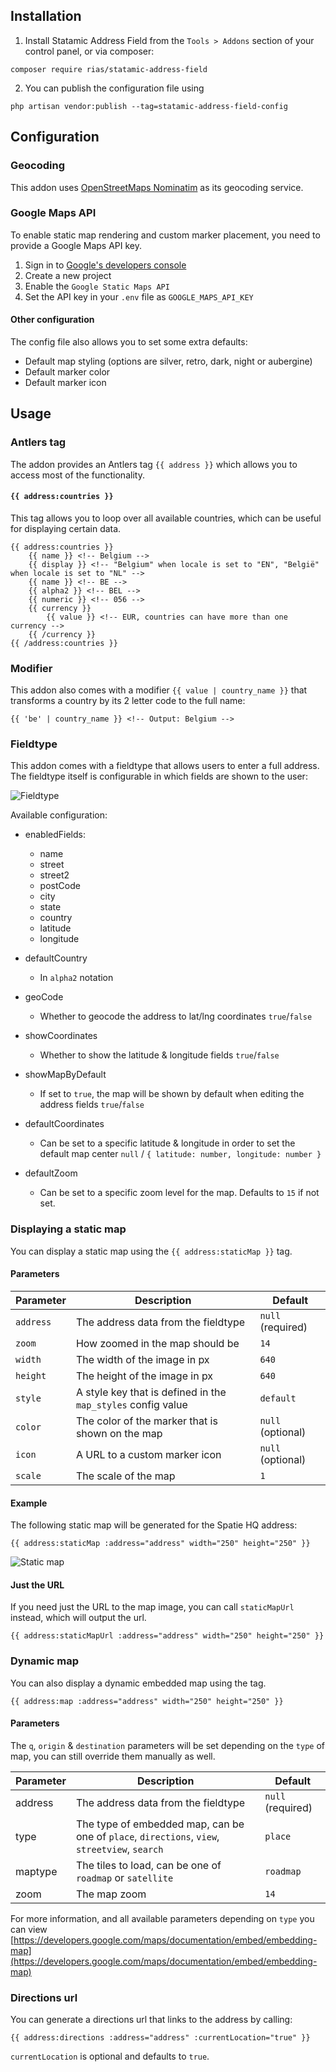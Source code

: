 ## Installation

1. Install Statamic Address Field from the `Tools > Addons` section of your control panel, or via composer:

```shell
composer require rias/statamic-address-field
```

2. You can publish the configuration file using

```shell
php artisan vendor:publish --tag=statamic-address-field-config
```

## Configuration

### Geocoding

This addon uses [OpenStreetMaps Nominatim](https://wiki.openstreetmap.org/wiki/Nominatim) as its geocoding service.

### Google Maps API

To enable static map rendering and custom marker placement, you need to provide a Google Maps API key.

1. Sign in to [Google's developers console](http://console.developers.google.com/)
2. Create a new project
3. Enable the `Google Static Maps API`
4. Set the API key in your `.env` file as `GOOGLE_MAPS_API_KEY`

#### Other configuration

The config file also allows you to set some extra defaults:

- Default map styling (options are silver, retro, dark, night or aubergine)
- Default marker color 
- Default marker icon

## Usage

### Antlers tag

The addon provides an Antlers tag `{{ address }}` which allows you to access most of the functionality.

#### `{{ address:countries }}`

This tag allows you to loop over all available countries, which can be useful for displaying certain data.

```antlers
{{ address:countries }}
    {{ name }} <!-- Belgium -->
    {{ display }} <!-- "Belgium" when locale is set to "EN", "België" when locale is set to "NL" -->
    {{ name }} <!-- BE -->
    {{ alpha2 }} <!-- BEL -->
    {{ numeric }} <!-- 056 -->
    {{ currency }}
        {{ value }} <!-- EUR, countries can have more than one currency -->
    {{ /currency }}
{{ /address:countries }}
```

### Modifier

This addon also comes with a modifier `{{ value | country_name }}` that transforms a country by its 2 letter code to the full name:

```antlers
{{ 'be' | country_name }} <!-- Output: Belgium -->
```

### Fieldtype

This addon comes with a fieldtype that allows users to enter a full address. The fieldtype itself is configurable in which fields are shown to the user:

![Fieldtype](docs/fieldtype-settings.png)

Available configuration:
- enabledFields:
  - name
  - street
  - street2
  - postCode
  - city
  - state
  - country
  - latitude
  - longitude

- defaultCountry
  - In `alpha2` notation

- geoCode
  - Whether to geocode the address to lat/lng coordinates `true`/`false`
- showCoordinates
  - Whether to show the latitude & longitude fields `true`/`false`
- showMapByDefault
  - If set to `true`, the map will be shown by default when editing the address fields `true`/`false`
- defaultCoordinates
  - Can be set to a specific latitude & longitude in order to set the default map center `null` / `{ latitude: number, longitude: number }`
- defaultZoom
  - Can be set to a specific zoom level for the map. Defaults to `15` if not set.

### Displaying a static map

You can display a static map using the `{{ address:staticMap }}` tag.

#### Parameters

| Parameter | Description                                                  | Default           |
|-----------|--------------------------------------------------------------|-------------------|
| `address`   | The address data from the fieldtype                          | `null` (required) |
| `zoom`      | How zoomed in the map should be                              | `14`              |
| `width`     | The width of the image in px                                 | `640`             |
| `height`    | The height of the image in px                                | `640`             |
| `style`     | A style key that is defined in the `map_styles` config value | `default`         |
| `color`     | The color of the marker that is shown on the map             | `null` (optional) |
| `icon`      | A URL to a custom marker icon                                | `null` (optional) |
| `scale`     | The scale of the map                                         | `1`               |

#### Example

The following static map will be generated for the Spatie HQ address:
```antlers
{{ address:staticMap :address="address" width="250" height="250" }}
```

![Static map](docs/staticmap.png)

#### Just the URL

If you need just the URL to the map image, you can call `staticMapUrl` instead, which will output the url.

```antlers
{{ address:staticMapUrl :address="address" width="250" height="250" }}
```

### Dynamic map

You can also display a dynamic embedded map using the tag.

```antlers
{{ address:map :address="address" width="250" height="250" }}
```

#### Parameters

The `q`, `origin` & `destination` parameters will be set depending on the `type` of map, you can still override them manually as well.

| Parameter | Description                                                                                    | Default           |
|-----------|------------------------------------------------------------------------------------------------|-------------------|
| address   | The address data from the fieldtype                                                            | `null` (required) |
| type      | The type of embedded map, can be one of `place`, `directions`, `view`, `streetview`, `search`  | `place`           |
| maptype   | The tiles to load, can be one of `roadmap` or `satellite`                                      | `roadmap`         |
| zoom      | The map zoom                                                                                   | `14`              |

For more information, and all available parameters depending on `type` you can view [https://developers.google.com/maps/documentation/embed/embedding-map](https://developers.google.com/maps/documentation/embed/embedding-map)

### Directions url

You can generate a directions url that links to the address by calling:

```antlers
{{ address:directions :address="address" :currentLocation="true" }}
```

`currentLocation` is optional and defaults to `true`.

